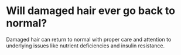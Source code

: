 # Will damaged hair ever go back to normal?

Damaged hair can return to normal with proper care and attention to underlying issues like nutrient deficiencies and insulin resistance.